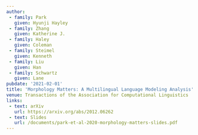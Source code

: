 ```yaml
---
author:
 - family: Park
   given: Hyunji Hayley
 - family: Zhang
   given: Katherine J.
 - family: Haley
   given: Coleman
 - family: Steimel
   given: Kenneth
 - family: Liu
   given: Han
 - family: Schwartz
   given: Lane
pubdate: '2021-02-01'
title: 'Morphology Matters: A Multilingual Language Modeling Analysis'
venue: Transactions of the Association for Computational Linguistics
links:
 - text: arXiv
   url: https://arxiv.org/abs/2012.06262
 - text: Slides
   url: /documents/park-et-al-2020-morphology-matters-slides.pdf
---
```

